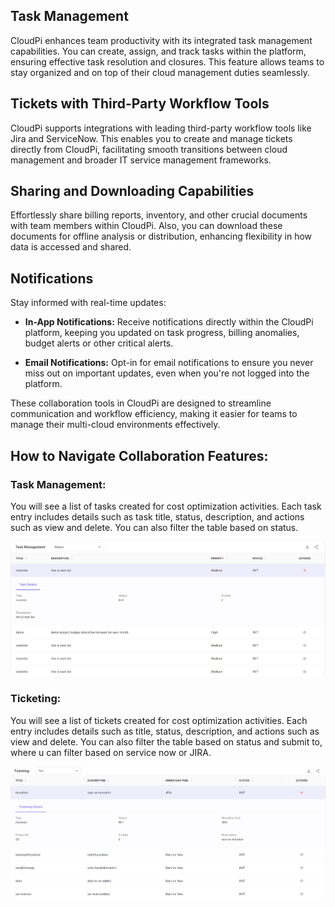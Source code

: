 <!-- ## Team Collaboration -->
<!-- <img src="images/noun-team-1260449.svg" alt="SVG Image" width="100"> -->
## Task Management

CloudPi enhances team productivity with its integrated task management capabilities. You can create, assign, and track tasks within the platform, ensuring effective task resolution and closures. This feature allows teams to stay organized and on top of their cloud management duties seamlessly.

## Tickets with Third-Party Workflow Tools

CloudPi supports integrations with leading third-party workflow tools like Jira and ServiceNow. This enables you to create and manage tickets directly from CloudPi, facilitating smooth transitions between cloud management and broader IT service management frameworks.

## Sharing and Downloading Capabilities

Effortlessly share billing reports, inventory, and other crucial documents with team members within CloudPi. Also, you can download these documents for offline analysis or distribution, enhancing flexibility in how data is accessed and shared.

## Notifications

Stay informed with real-time updates:

- **In-App Notifications:** Receive notifications directly within the CloudPi platform, keeping you updated on task progress, billing anomalies, budget alerts or other critical alerts.

- **Email Notifications:** Opt-in for email notifications to ensure you never miss out on important updates, even when you're not logged into the platform.

These collaboration tools in CloudPi are designed to streamline communication and workflow efficiency, making it easier for teams to manage their multi-cloud environments effectively.

## How to Navigate Collaboration Features: 

### Task Management:  

You will see a list of tasks created for cost optimization activities. Each task entry includes details such as task title, status, description, and actions such as view and delete. You can also filter the table based on status. 

![Task](images/task.png)

### Ticketing:  

You will see a list of tickets created for cost optimization activities. Each entry includes details such as title, status, description, and actions such as view and delete. You can also filter the table based on status and submit to, where u can filter based on service now or JIRA. 

![Ticket](images/ticket.png)
